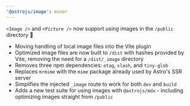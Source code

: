 ```yaml
---
'@astrojs/image': minor
---
```


`<Image />` and `<Picture />` now support using images in the `/public` directory :tada:

- Moving handling of local image files into the Vite plugin
- Optimized image files are now built to `/dist` with hashes provided by Vite, removing the need for a `/dist/_image` directory
- Removes three npm dependencies: `etag`, `slash`, and `tiny-glob`
- Replaces `mrmime` with the `mime` package already used by Astro's SSR server
- Simplifies the injected `_image` route to work for both `dev` and `build`
- Adds a new test suite for using images with `@astrojs/mdx` - including optimizing images straight from `/public`
